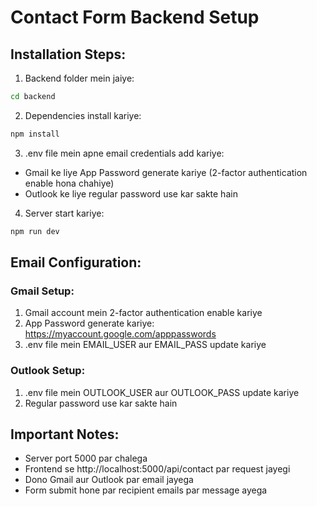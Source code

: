 # Contact Form Backend Setup

## Installation Steps:

1. Backend folder mein jaiye:
```bash
cd backend
```

2. Dependencies install kariye:
```bash
npm install
```

3. .env file mein apne email credentials add kariye:
- Gmail ke liye App Password generate kariye (2-factor authentication enable hona chahiye)
- Outlook ke liye regular password use kar sakte hain

4. Server start kariye:
```bash
npm run dev
```

## Email Configuration:

### Gmail Setup:
1. Gmail account mein 2-factor authentication enable kariye
2. App Password generate kariye: https://myaccount.google.com/apppasswords
3. .env file mein EMAIL_USER aur EMAIL_PASS update kariye

### Outlook Setup:
1. .env file mein OUTLOOK_USER aur OUTLOOK_PASS update kariye
2. Regular password use kar sakte hain

## Important Notes:
- Server port 5000 par chalega
- Frontend se http://localhost:5000/api/contact par request jayegi
- Dono Gmail aur Outlook par email jayega
- Form submit hone par recipient emails par message ayega